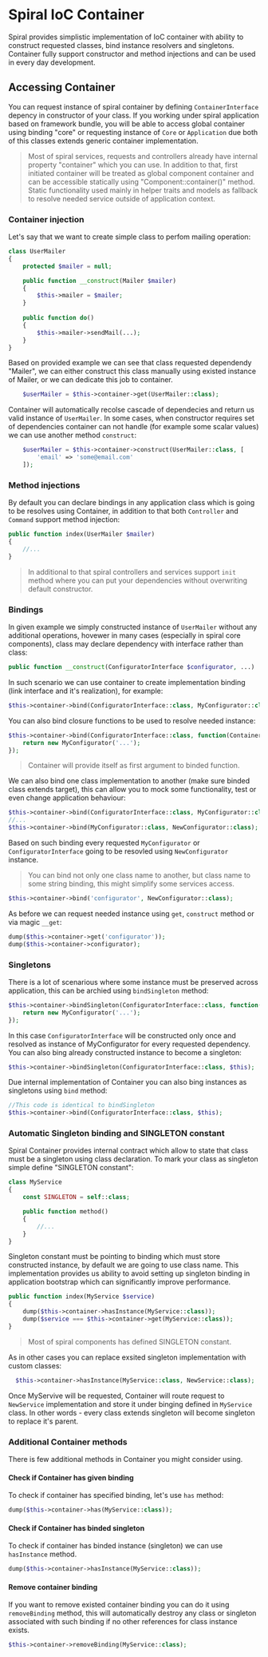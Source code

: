 # Spiral IoC Container
Spiral provides simplistic implementation of IoC container with ability to construct requested classes, bind instance resolvers and singletons. Container fully
support constructor and method injections and can be used in every day development.

## Accessing Container
You can request instance of spiral container by defining `ContainerInterface` depency in constructor of your class. If you working under spiral application
based on framework bundle, you will be able to access global container using binding "core" or requesting instance of `Core` or `Application` due both of this classes
extends generic container implementation.

> Most of spiral services, requests and controllers already have internal property "container" which you can use. In addition to that, first initiated container will
be treated as global component container and can be accessible statically using "Component::container()" method. Static functionality used mainly in helper traits and
models as fallback to resolve needed service outside of application context.

### Container injection
Let's say that we want to create simple class to perfom mailing operation:

```php
class UserMailer
{
    protected $mailer = null;

    public function __construct(Mailer $mailer)
    {
        $this->mailer = $mailer;
    }
    
    public function do()
    {
        $this->mailer->sendMail(...);
    }
}
```

Based on provided example we can see that class requested dependendy "Mailer", we can either construct this class manually using existed instance of Mailer, or
we can dedicate this job to container.

```php
    $userMailer = $this->container->get(UserMailer::class);
```

Container will automatically recolse cascade of dependecies and return us valid instance of `UserMailer`. In some cases, when constructor requires set of 
dependencies container can not handle (for example some scalar values) we can use another method `construct`:

```php
    $userMailer = $this->container->construct(UserMailer::class, [
        'email' => 'some@email.com'
    ]);
```

### Method injections
By default you can declare bindings in any application class which is going to be resolves using Container, in addition to that both `Controller` and `Command` support
method injection:

```php
public function index(UserMailer $mailer) 
{
    //...
}
```

> In additional to that spiral controllers and services support `init` method where you can put your dependencies without overwriting default constructor.

### Bindings
In given example we simply constructed instance of `UserMailer` without any additional operations, hovewer in many cases (especially in spiral core components), 
class may declare dependency with interface rather than class:

```php
public function __construct(ConfiguratorInterface $configurator, ...)
```

In such scenario we can use container to create implementation binding (link interface and it's realization), for example:

```php
$this->container->bind(ConfiguratorInterface::class, MyConfigurator::class);
```

You can also bind closure functions to be used to resolve needed instance:

```php
$this->container->bind(ConfiguratorInterface::class, function(ContainerInterface $container) {
    return new MyConfigurator('...');
});
```

> Container will provide itself as first argument to binded function.

We can also bind one class implementation to another (make sure binded class extends target), this can allow you to mock some functionality, test or
even change application behaviour:

```php
$this->container->bind(ConfiguratorInterface::class, MyConfigurator::class);
//...
$this->container->bind(MyConfigurator::class, NewConfigurator::class);
```

Based on such binding every requested `MyConfigurator` or `ConfiguratorInterface` going to be resovled using `NewConfigurator` instance.
> You can bind not only one class name to another, but class name to some string binding, this might simplify some services access.

```php
$this->container->bind('configurator', NewConfigurator::class);
```

As before we can request needed instance using `get`, `construct` method or via magic `__get`:
```php
dump($this->container->get('configurator'));
dump($this->container->configurator);
```

### Singletons
There is a lot of scenarious where some instance must be preserved across application, this can be archied using `bindSingleton` method:

```php
$this->container->bindSingleton(ConfiguratorInterface::class, function(ContainerInterface $container) {
    return new MyConfigurator('...');
});
```

In this case `ConfiguratorInterface` will be constructed only once and resolved as instance of MyConfigurator for every requested dependency.
You can also bing already constructed instance to become a singleton:

```php
$this->container->bindSingleton(ConfiguratorInterface::class, $this);
```

Due internal implementation of Container you can also bing instances as singletons using `bind` method:

```php
//This code is identical to bindSingleton
$this->container->bind(ConfiguratorInterface::class, $this);
```

### Automatic Singleton binding and SINGLETON constant
Spiral Container provides internal contract which allow to state that class must be a singleton using class declaration. To mark your class
as singleton simple define "SINGLETON constant":

```php
class MyService 
{
    const SINGLETON = self::class;

    public function method()
    {
        //...
    }
}
```

Singleton constant must be pointing to binding which must store constructed instance, by default we are going to use class name. This implementation provides
us ability to avoid setting up singleton binding in application bootstrap which can significantly improve performance.

```php
public function index(MyService $service)
{
    dump($this->container->hasInstance(MyService::class));
    dump($service === $this->container->get(MyService::class));
}
```

> Most of spiral components has defined SINGLETON constant.

As in other cases you can replace exsited singleton implementation with custom classes:
```php
  $this->container->hasInstance(MyService::class, NewService::class);
```

Once MyServive will be requested, Container will route request to `NewService` implementation and store it under binging defined in `MyService` class. In other
words - every class extends singleton will become singleton to replace it's parent.

### Additional Container methods
There is few additional methods in Container you might consider using.

#### Check if Container has given binding
To check if container has specified binding, let's use `has` method:

```php
dump($this->container->has(MyService::class));
```

#### Check if Container has binded singleton
To check if container has binded instance (singleton) we can use `hasInstance` method.

```php
dump($this->container->hasInstance(MyService::class));
```

#### Remove container binding
If you want to remove existed container binding you can do it using `removeBinding` method, this will automatically destroy any class or singleton associated
with such binding if no other references for class instance exists.

```php
$this->container->removeBinding(MyService::class);
```